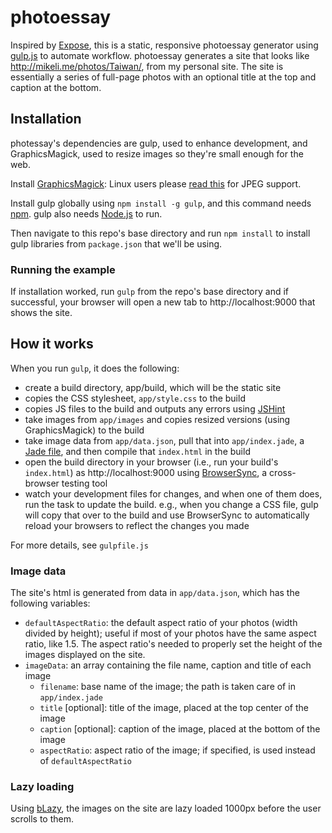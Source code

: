 # photoessay
Inspired by [Expose](https://github.com/Jack000/Expose), this is a static, responsive photoessay generator using [gulp.js](http://gulpjs.com/) to automate workflow. photoessay generates a site that looks like http://mikeli.me/photos/Taiwan/, from my personal site. The site is essentially a series of full-page photos with an optional title at the top and caption at the bottom.

## Installation

photessay's dependencies are gulp, used to enhance development, and GraphicsMagick, used to resize images so they're small enough for the web.

Install [GraphicsMagick](http://www.graphicsmagick.org/): Linux users please [read this](https://forum.ivorde.com/php-gmagick-no-decode-delegate-for-this-image-format-jpg-t15221.html) for JPEG support.

Install gulp globally using `npm install -g gulp`, and this command needs [npm](https://www.npmjs.com/). gulp also needs [Node.js](https://nodejs.org/) to run.

Then navigate to this repo's base directory and run `npm install` to install gulp libraries from `package.json` that we'll be using.

### Running the example

If installation worked, run `gulp` from the repo's base directory and if successful, your browser will open a new tab to http://localhost:9000 that shows the site.

## How it works

When you run `gulp`, it does the following:
- create a build directory, app/build, which will be the static site
- copies the CSS stylesheet, `app/style.css` to the build
- copies JS files to the build and outputs any errors using [JSHint](http://jshint.com/)
- take images from `app/images` and copies resized versions (using GraphicsMagick) to the build
- take image data from `app/data.json`, pull that into `app/index.jade`, a [Jade file](http://jade-lang.com/), and then compile that `index.html` in the build
- open the build directory in your browser (i.e., run your build's `index.html`) as http://localhost:9000 using [BrowserSync](https://www.browsersync.io/), a cross-browser testing tool
- watch your development files for changes, and when one of them does, run the task to update the build. e.g., when you change a CSS file, gulp will copy that over to the build and use BrowserSync to automatically reload your browsers to reflect the changes you made

For more details, see `gulpfile.js`

### Image data

The site's html is generated from data in `app/data.json`, which has the following variables:
- `defaultAspectRatio`: the default aspect ratio of your photos (width divided by height); useful if most of your photos have the same aspect ratio, like 1.5. The aspect ratio's needed to properly set the height of the images displayed on the site.
- `imageData`: an array containing the file name, caption and title of each image
  - `filename`: base name of the image; the path is taken care of in `app/index.jade`
  - `title` [optional]: title of the image, placed at the top center of the image
  - `caption` [optional]: caption of the image, placed at the bottom of the image
  - `aspectRatio`: aspect ratio of the image; if specified, is used instead of `defaultAspectRatio`

### Lazy loading

Using [bLazy](http://dinbror.dk/blazy/), the images on the site are lazy loaded 1000px before the user scrolls to them.
